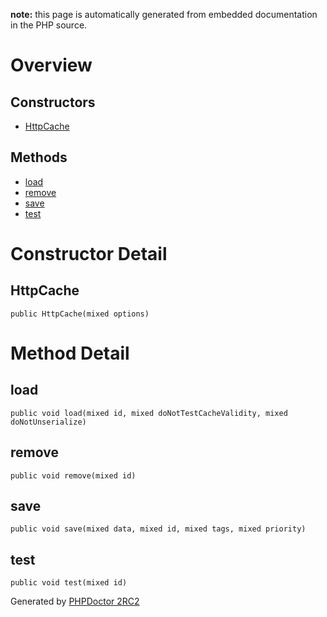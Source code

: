 **note:** this page is automatically generated from embedded documentation in the PHP source.

# Overview #

## Constructors ##
  * [HttpCache](#HttpCache.md)
## Methods ##
  * [load](#load.md)
  * [remove](#remove.md)
  * [save](#save.md)
  * [test](#test.md)

# Constructor Detail #

## HttpCache ##

```
public HttpCache(mixed options)
```



# Method Detail #

## load ##

```
public void load(mixed id, mixed doNotTestCacheValidity, mixed doNotUnserialize)
```



## remove ##

```
public void remove(mixed id)
```



## save ##

```
public void save(mixed data, mixed id, mixed tags, mixed priority)
```



## test ##

```
public void test(mixed id)
```





Generated by [PHPDoctor 2RC2](http://phpdoctor.sourceforge.net/)